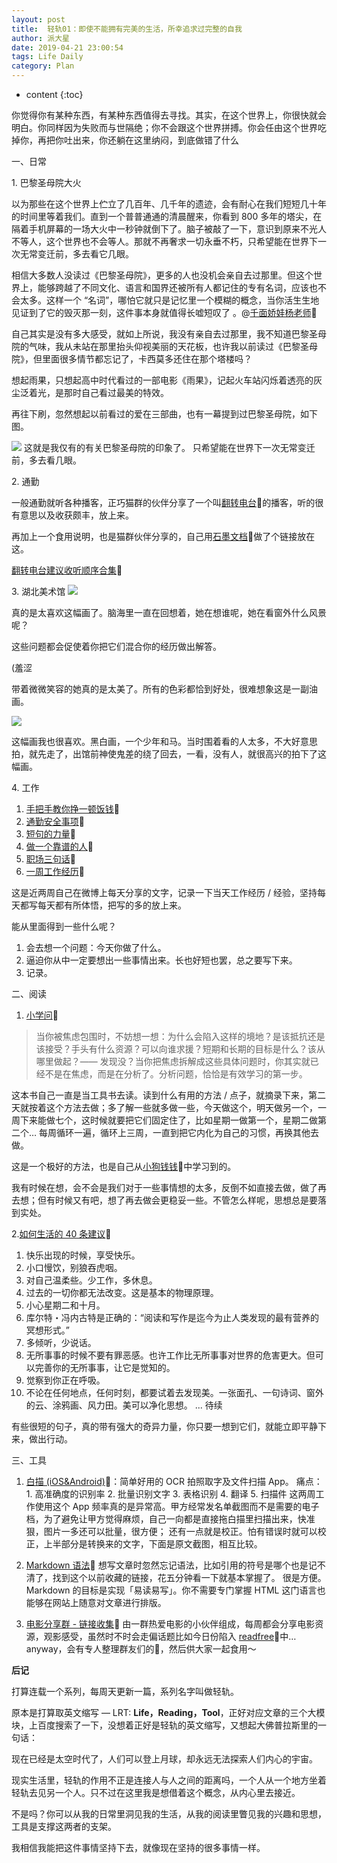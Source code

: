 ```yaml
---
layout: post 
title:  轻轨01：即使不能拥有完美的生活，所幸追求过完整的自我
author: 派大星
date: 2019-04-21 23:00:54
tags: Life Daily
category: Plan
---
```

* content
{:toc}

你觉得你有某种东西，有某种东西值得去寻找。其实，在这个世界上，你很快就会明白。你同样因为失败而与世隔绝；你不会跟这个世界拼搏。你会任由这个世界吃掉你，再把你吐出来，你还躺在这里纳闷，到底做错了什么






一、日常

1\.  巴黎圣母院大火

以为那些在这个世界上伫立了几百年、几千年的遗迹，会有耐心在我们短短几十年的时间里等着我们。直到一个普普通通的清晨醒来，你看到 800 多年的塔尖，在隔着手机屏幕的一场大火中一秒钟就倒下了。脑子被敲了一下，意识到原来不光人不等人，这个世界也不会等人。那就不再奢求一切永垂不朽，只希望能在世界下一次无常变迁前，多去看它几眼。

相信大多数人没读过《巴黎圣母院》，更多的人也没机会亲自去过那里。但这个世界上，能够跨越了不同文化、语言和国界还被所有人都记住的专有名词，应该也不会太多。这样一个 “名词”，哪怕它就只是记忆里一个模糊的概念，当你活生生地见证到了它的毁灭那一刻，这件事本身就值得长嘘短叹了 。@[千面娇娃杨老师](https://weibo.com/u/6375760521?from=feed&loc=avatar)🔗

自己其实是没有多大感受，就如上所说，我没有亲自去过那里，我不知道巴黎圣母院的气味，我从未站在那里抬头仰视美丽的天花板，也许我以前读过《巴黎圣母院》，但里面很多情节都忘记了，卡西莫多还住在那个塔楼吗？

想起雨果，只想起高中时代看过的一部电影《雨果》，记起火车站闪烁着透亮的灰尘泛着光，是那时自己看过最美的特效。

再往下刷，忽然想起以前看过的爱在三部曲，也有一幕提到过巴黎圣母院，如下图。

![](https://mmbiz.qpic.cn/mmbiz_jpg/tlf7uHY8KLp348GdtwMfjkgBtuN5EGQk3o2sOTjAjGKFHss0gjLCc5ib2ZLiciaAILHo0oicLGqSjdhX29rfFz4PVw/640?wx_fmt=jpeg&tp=webp&wxfrom=5&wx_lazy=1&wx_co=1)
这就是我仅有的有关巴黎圣母院的印象了。
只希望能在世界下一次无常变迁前，多去看几眼。

2\. 通勤

一般通勤就听各种播客，正巧猫群的伙伴分享了一个叫[翻转电台](https://music.163.com/#/djradio?id=349379092)🔗的播客，听的很有意思以及收获颇丰，放上来。

再加上一个食用说明，也是猫群伙伴分享的，自己用[石墨文档](https://shimo.im)🔗做了个链接放在这。

[翻转电台建议收听顺序合集](https://shimo.im/docs/YzztzpWuaE0QJZod/)🔗

3\.  湖北美术馆
![](https://mmbiz.qpic.cn/mmbiz_jpg/tlf7uHY8KLp348GdtwMfjkgBtuN5EGQk65mic0YcaKu0TPlq7Rqr7Xbd78A73zVCfwmc4fpC3QSCY1iaKsYH2olg/640?wx_fmt=jpeg&tp=webp&wxfrom=5&wx_lazy=1&wx_co=1)

真的是太喜欢这幅画了。脑海里一直在回想着，她在想谁呢，她在看窗外什么风景呢？

这些问题都会促使着你把它们混合你的经历做出解答。

(羞涩

带着微微笑容的她真的是太美了。所有的色彩都恰到好处，很难想象这是一副油画。

![](https://mmbiz.qpic.cn/mmbiz_jpg/tlf7uHY8KLp348GdtwMfjkgBtuN5EGQkEHPMe6VbJckibUPmndCibk6fkv8I9keJC3VjvI5W7ULsPwbRqvsEFfyQ/640?wx_fmt=jpeg&tp=webp&wxfrom=5&wx_lazy=1&wx_co=1)

这幅画我也很喜欢。黑白画，一个少年和马。当时围着看的人太多，不大好意思拍，就先走了，出馆前神使鬼差的绕了回去，一看，没有人，就很高兴的拍下了这幅画。

4\. 工作
   1.  [手把手教你挣一顿饭钱](https://m.weibo.cn/5555370725/4363247925069938)🔗
   2.  [通勤安全事项](https://m.weibo.cn/5555370725/4362170999009733)🔗
   3.  [短句的力量](https://m.weibo.cn/5555370725/4361484563756488)🔗
   4.  [做一个靠谱的人](https://m.weibo.cn/5555370725/4361118568677158)🔗
   5.  [职场三句话](https://m.weibo.cn/5555370725/4359993031333388)🔗
   6.  [一周工作经历](https://m.weibo.cn/5555370725/4359650755889325)🔗

这是近两周自己在微博上每天分享的文字，记录一下当天工作经历 / 经验，坚持每天都写每天都有所体悟，把写的多的放上来。

能从里面得到一些什么呢？

   1.  会去想一个问题：今天你做了什么。
   2.  逼迫你从中一定要想出一些事情出来。长也好短也罢，总之要写下来。
   3.  记录。

二、阅读

1. [小学问](https://m.weibo.cn/5555370725/4357867002265664)🔗
> 当你被焦虑包围时，不妨想一想：为什么会陷入这样的境地？是该抵抗还是该接受？手头有什么资源？可以向谁求援？短期和长期的目标是什么？该从哪里做起？—— 发现没？当你把焦虑拆解成这些具体问题时，你其实就已经不是在焦虑，而是在分析了。分析问题，恰恰是有效学习的第一步。

这本书自己一直是当工具书去读。读到什么有用的方法 / 点子，就摘录下来，第二天就按着这个方法去做；多了解一些就多做一些，今天做这个，明天做另一个，一周下来能做七个，这时候就要把它们固定住了，比如星期一做第一个，星期二做第二个… 每周循环一遍，循环上三周，一直到把它内化为自己的习惯，再换其他去做。

这是一个极好的方法，也是自己从[小狗钱钱](https://weibo.com/5555370725/HjRxM931R?filter=hot&root_comment_id=0)🔗中学习到的。

我有时候在想，会不会是我们对于一些事情想的太多，反倒不如直接去做，做了再去想；但有时候又有吧，想了再去做会更稳妥一些。不管怎么样呢，思想总是要落到实处。

2\.[如何生活的 40 条建议](https://m.weibo.cn/2095446005/4204045985783014)🔗
   1.  快乐出现的时候，享受快乐。
   2. 小口慢饮，别狼吞虎咽。
   3. 对自己温柔些。少工作，多休息。
   4. 过去的一切你都无法改变。这是基本的物理原理。
   5. 小心星期二和十月。
   6. 库尔特・冯内古特是正确的：“阅读和写作是迄今为止人类发现的最有营养的冥想形式。”
   7. 多倾听，少说话。
   8. 无所事事的时候不要有罪恶感。也许工作比无所事事对世界的危害更大。但可以完善你的无所事事，让它是觉知的。
   9. 觉察到你正在呼吸。
   10. 不论在任何地点，任何时刻，都要试着去发现美。一张面孔、一句诗词、窗外的云、涂鸦画、风力田。美可以净化思想。
   ... 待续

有些很短的句子，真的带有强大的奇异力量，你只要一想到它们，就能立即平静下来，做出行动。

三、工具

1. [白描 (iOS&Android)](https://baimiao.uzero.cn)🔗：简单好用的 OCR 拍照取字及文件扫描 App。
痛点：
   1\.  高准确度的识别率
   2\.  批量识别文字
   3\.  表格识别
   4\.  翻译
   5\.  扫描件
这两周工作使用这个 App 频率真的是异常高。甲方经常发名单截图而不是需要的电子档，为了避免让甲方觉得麻烦，自己一向都是直接拖白描里扫描出来，快准狠，图片一多还可以批量，很方便；
还有一点就是校正。怕有错误时就可以校正，上半部分是转换来的文字，下面是原文截图，相互比较。


2. [Markdown 语法](https://markdown.cn)🔗
想写文章时忽然忘记语法，比如引用的符号是哪个也是记不清了，找到这个以前收藏的链接，花五分钟看一下就基本掌握了。
很是方便。
Markdown 的目标是实现「易读易写」。你不需要专门掌握 HTML 这门语言也能够在网站上随意对文章进行排版。

3. [电影分享群 - 链接收集](https://mubu.com/doc/dFqgVzbGfw?from=timeline&isappinstalled=0)🔗
由一群热爱电影的小伙伴组成，每周都会分享电影资源，观影感受，虽然时不时会走偏话题比如今日份陷入 [readfree](https://readfree.me/)🔗中…
anyway，会有专人整理群友们的🔗，然后供大家一起食用～

**后记**

打算连载一个系列，每周天更新一篇，系列名字叫做轻轨。

原本是打算取英文缩写 — LRT: **Life，Reading，Tool**，正好对应文章的三个大模块，上百度搜索了一下，没想着正好是轻轨的英文缩写，又想起大佛普拉斯里的一句话：

现在已经是太空时代了，人们可以登上月球，却永远无法探索人们内心的宇宙。

现实生活里，轻轨的作用不正是连接人与人之间的距离吗，一个人从一个地方坐着轻轨去见另一个人。只不过在这里我是想借着这个概念，从内心里去接近。

不是吗？你可以从我的日常里洞见我的生活，从我的阅读里瞥见我的兴趣和思想，工具是支撑这两者的支架。 

我相信我能把这件事情坚持下去，就像现在坚持的很多事情一样。